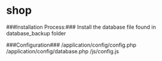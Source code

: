 shop
====
###Installation Process:###
Install the database file found in database_backup folder

###Configuration###
/application/config/config.php
/application/config/database.php
/js/config.js

    